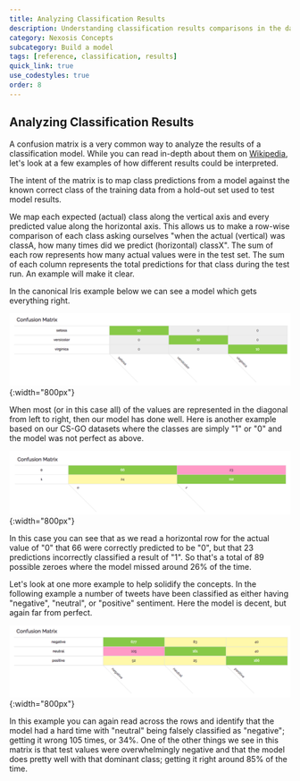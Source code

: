 ```yaml
---
title: Analyzing Classification Results
description: Understanding classification results comparisons in the dashboard
category: Nexosis Concepts
subcategory: Build a model
tags: [reference, classification, results]
quick_link: true
use_codestyles: true
order: 8
---
```


## Analyzing Classification Results

A confusion matrix is a very common way to analyze the results of a classification model. While you can read in-depth about them on [Wikipedia](https://en.wikipedia.org/wiki/Confusion_matrix), let's look at a few examples of how different results could be interpreted.

The intent of the matrix is to map class predictions from a model against the known correct class of the training data from a hold-out set used to test model results. 

We map each expected (actual) class along the vertical axis and every predicted value along the horizontal axis. This allows us to make a row-wise comparison of each class asking ourselves "when the actual (vertical) was classA, how many times did we predict (horizontal) classX". The sum of each row represents how many actual values were in the test set. The sum of each column represents the total predictions for that class during the test run. An example will make it clear.

In the canonical Iris example below we can see a model which gets everything right. 

![confuion matrix iris](../assets/img/iris_confusionmatrix.png){:width="800px"}

When most (or in this case all) of the values are represented in the diagonal from left to right, then our model has done well.  Here is another example based on our CS-GO datasets where the classes are simply "1" or "0" and the model was not perfect as above.

![confuion matrix csgo](../assets/img/csgo_confusionmatrix.png){:width="800px"}

In this case you can see that as we read a horizontal row for the actual value of "0" that 66 were correctly predicted to be "0", but that 23 predictions incorrectly classified a result of "1". So that's a total of 89 possible zeroes where the model missed around 26% of the time. 

Let's look at one more example to help solidify the concepts. In the following example a number of tweets have been classified as either having "negative", "neutral", or "positive" sentiment. Here the model is decent, but again far from perfect.

![confuion matrix csgo](../assets/img/airline_confusionmatrix.png){:width="800px"}

In this example you can again read across the rows and identify that the model had a hard time with "neutral" being falsely classified as "negative"; getting it wrong 105 times, or 34%. One of the other things we see in this matrix is that test values were overwhelmingly negative and that the model does pretty well with that dominant class; getting it right around 85% of the time.